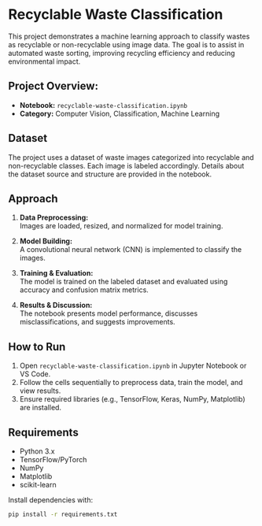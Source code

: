 # Recyclable Waste Classification

This project demonstrates a machine learning approach to classify wastes as recyclable or non-recyclable using image data. The goal is to assist in automated waste sorting, improving recycling efficiency and reducing environmental impact.

## Project Overview:

- **Notebook:** `recyclable-waste-classification.ipynb`
- **Category:** Computer Vision, Classification, Machine Learning

## Dataset

The project uses a dataset of waste images categorized into recyclable and non-recyclable classes. Each image is labeled accordingly. Details about the dataset source and structure are provided in the notebook.

## Approach

1. **Data Preprocessing:**  
   Images are loaded, resized, and normalized for model training.

2. **Model Building:**  
   A convolutional neural network (CNN) is implemented to classify the images.

3. **Training & Evaluation:**  
   The model is trained on the labeled dataset and evaluated using accuracy and confusion matrix metrics.

4. **Results & Discussion:**  
   The notebook presents model performance, discusses misclassifications, and suggests improvements.

## How to Run

1. Open `recyclable-waste-classification.ipynb` in Jupyter Notebook or VS Code.
2. Follow the cells sequentially to preprocess data, train the model, and view results.
3. Ensure required libraries (e.g., TensorFlow, Keras, NumPy, Matplotlib) are installed.

## Requirements

- Python 3.x
- TensorFlow/PyTorch
- NumPy
- Matplotlib
- scikit-learn

Install dependencies with:
```sh
pip install -r requirements.txt
```






